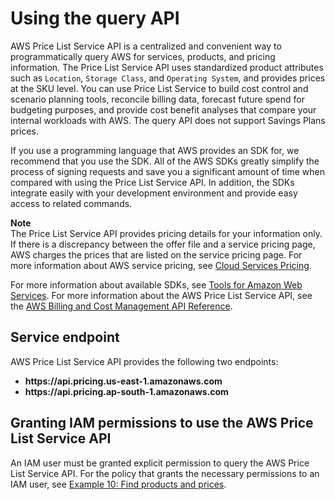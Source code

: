 # Using the query API<a name="using-pelong"></a>

AWS Price List Service API is a centralized and convenient way to programmatically query AWS for services, products, and pricing information\. The Price List Service API uses standardized product attributes such as `Location`, `Storage Class`, and `Operating System`, and provides prices at the SKU level\. You can use Price List Service to build cost control and scenario planning tools, reconcile billing data, forecast future spend for budgeting purposes, and provide cost benefit analyses that compare your internal workloads with AWS\. The query API does not support Savings Plans prices\.

If you use a programming language that AWS provides an SDK for, we recommend that you use the SDK\. All of the AWS SDKs greatly simplify the process of signing requests and save you a significant amount of time when compared with using the Price List Service API\. In addition, the SDKs integrate easily with your development environment and provide easy access to related commands\.

**Note**  
The Price List Service API provides pricing details for your information only\. If there is a discrepancy between the offer file and a service pricing page, AWS charges the prices that are listed on the service pricing page\. For more information about AWS service pricing, see [Cloud Services Pricing](https://aws.amazon.com/pricing/services/)\.

For more information about available SDKs, see [Tools for Amazon Web Services](https://aws.amazon.com/tools)\. For more information about the AWS Price List Service API, see the [AWS Billing and Cost Management API Reference](https://docs.aws.amazon.com/aws-cost-management/latest/APIReference/API_Operations_AWS_Price_List_Service.html)\.

## Service endpoint<a name="pe-endpoint"></a>

AWS Price List Service API provides the following two endpoints:
+ **https://api\.pricing\.us\-east\-1\.amazonaws\.com**
+ **https://api\.pricing\.ap\-south\-1\.amazonaws\.com**

## Granting IAM permissions to use the AWS Price List Service API<a name="pe-iam"></a>

An IAM user must be granted explicit permission to query the AWS Price List Service API\. For the policy that grants the necessary permissions to an IAM user, see [Example 10: Find products and prices](billing-example-policies.md#example-policy-pe-api)\. 